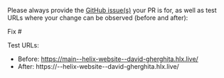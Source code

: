 Please always provide the [GitHub issue(s)](../issues) your PR is for, as well as test URLs where your change can be observed (before and after):

Fix #<gh-issue-id>

Test URLs:
- Before: https://main--helix-website--david-gherghita.hlx.live/
- After: https://<branch>--helix-website--david-gherghita.hlx.live/
